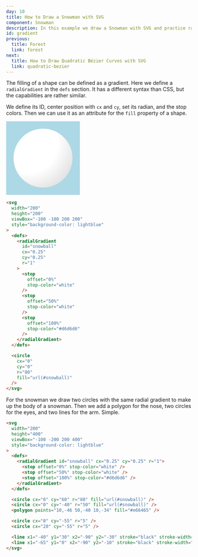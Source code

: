 ```yaml
---
day: 10
title: How to Draw a Snowman with SVG
component: Snowman
description: In this example we draw a Snowman with SVG and practice radial gradients.
id: gradient
previous:
  title: Forest
  link: forest
next:
  title: How to Draw Quadratic Bézier Curves with SVG
  link: quadratic-bezier
---
```


The filling of a shape can be defined as a gradient. Here we define a `radialGradient` in the `defs` section. It has a different syntax than CSS, but the capabilities are rather similar.

We define its ID, center position with `cx` and `cy`, set its radian, and the stop colors. Then we can use it as an attribute for the `fill` property of a shape.

<div class="grid-200">

<svg width="200" height="200" viewBox="-100 -100 200 200" style="background-color: lightblue">
  <defs>
    <radialGradient id="snowball0" cx="0.25" cy="0.25" r="1">
      <stop offset="0%" stop-color="white" />
      <stop offset="50%" stop-color="white" />
      <stop offset="100%" stop-color="#d6d6d6" />
    </radialGradient>
  </defs>
  <circle cx="0" cy="0" r="80" fill="url(#snowball0)" />
</svg>

<!-- prettier-ignore -->
```html
<svg
  width="200"
  height="200"
  viewBox="-100 -100 200 200"
  style="background-color: lightblue"
>
  <defs>
    <radialGradient 
      id="snowball" 
      cx="0.25" 
      cy="0.25" 
      r="1"
    >
      <stop 
        offset="0%" 
        stop-color="white"
      />
      <stop 
        offset="50%" 
        stop-color="white" 
      />
      <stop 
        offset="100%" 
        stop-color="#d6d6d6" 
      />
    </radialGradient>
  </defs>

  <circle 
    cx="0" 
    cy="0" 
    r="80" 
    fill="url(#snowball)" 
  />
</svg>
```

</div>

For the snowman we draw two circles with the same radial gradient to make up the body of a snowman. Then we add a polygon for the nose, two circles for the eyes, and two lines for the arm. Simple.

<div class="code-flex">

```html
<svg
  width="200"
  height="400"
  viewBox="-100 -200 200 400"
  style="background-color: lightblue"
>
  <defs>
    <radialGradient id="snowball" cx="0.25" cy="0.25" r="1">
      <stop offset="0%" stop-color="white" />
      <stop offset="50%" stop-color="white" />
      <stop offset="100%" stop-color="#d6d6d6" />
    </radialGradient>
  </defs>

  <circle cx="0" cy="60" r="80" fill="url(#snowball)" />
  <circle cx="0" cy="-40" r="50" fill="url(#snowball)" />
  <polygon points="10,-46 50,-40 10,-34" fill="#e66465" />

  <circle cx="0" cy="-55" r="5" />
  <circle cx="20" cy="-55" r="5" />

  <line x1="-40" y1="30" x2="-90" y2="-30" stroke="black" stroke-width="5" />
  <line x1="-65" y1="0" x2="-90" y2="-10" stroke="black" stroke-width="5" />
</svg>
```

</div>
